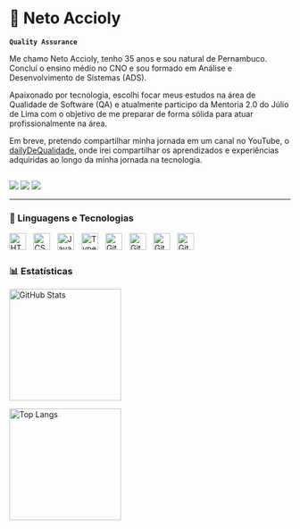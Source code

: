 # 📌 Neto Accioly

**`Quality Assurance`**

Me chamo Neto Accioly, tenho 35 anos e sou natural de Pernambuco. Concluí o ensino médio no CNO e sou formado em Análise e Desenvolvimento de Sistemas (ADS).

Apaixonado por tecnologia, escolhi focar meus estudos na área de Qualidade de Software (QA) e atualmente participo da Mentoria 2.0 do Júlio de Lima com o objetivo de me preparar de forma sólida para atuar profissionalmente na área.

Em breve, pretendo compartilhar minha jornada em um canal no YouTube, o [dailyDeQualidade](https://www.youtube.com/channel/UCYhLRyJuBLpqvb4hV1wiAbA), onde irei compartilhar os aprendizados e experiências adquiridas ao longo da minha jornada na tecnologia. 

##
<div>
   <a href="https://www.youtube.com/@netoaccioly?sub_confirmation=1" target="_blank"><img src="https://img.shields.io/badge/YouTube-FF0000?style=for-the-badge&logo=youtube&logoColor=white" target="_blank"></a>
  <!--<a href="https://www.instagram.com/cadeturodrigo" target="_blank"><img src="https://img.shields.io/badge/-Instagram-%23E4405F?style=for-the-badge&logo=instagram&logoColor=white" target="_blank"></a>//-->
  <a href = "mailto:lindemiraccioly@gmail.com"><img src="https://img.shields.io/badge/-Gmail-%23333?style=for-the-badge&logo=gmail&logoColor=white" target="_blank"></a>
  <a href="https://www.linkedin.com/in/lindemir-accioly-neto-/" target="_blank"><img src="https://img.shields.io/badge/-LinkedIn-%230077B5?style=for-the-badge&logo=linkedin&logoColor=white" target="_blank"></a> 
  
</div>

---

### 🤖 Linguagens e Tecnologias

<img 
    align="left" 
    alt="HTML"
    title="HTML" 
    width="30px" 
    style="padding-right: 10px;" 
    src="https://cdn.jsdelivr.net/gh/devicons/devicon@latest/icons/html5/html5-original.svg" 
/>
<img 
    align="left" 
    alt="CSS" 
    title="CSS"
    width="30px" 
    style="padding-right: 10px;" 
    src="https://cdn.jsdelivr.net/gh/devicons/devicon@latest/icons/css3/css3-original.svg" 
/>
<img 
    align="left" 
    alt="JavaScript" 
    title="JavaScript"
    width="30px" 
    style="padding-right: 10px;" 
    src="https://cdn.jsdelivr.net/gh/devicons/devicon@latest/icons/javascript/javascript-original.svg" 
/>
<img 
    align="left" 
    alt="TypeScript"
    title="TypeScript" 
    width="30px" 
    style="padding-right: 10px;" 
    src="https://cdn.jsdelivr.net/gh/devicons/devicon@latest/icons/typescript/typescript-original.svg"  
/>
<img 
    align="left" 
    alt="Git" 
    title="Git"
    width="30px" 
    style="padding-right: 10px;" 
    src="https://cdn.jsdelivr.net/gh/devicons/devicon@latest/icons/git/git-original.svg" 
/>
<img 
    align="left" 
    alt="Git" 
    title="Git"
    width="30px" 
    style="padding-right: 10px;" 
    src="https://cdn.jsdelivr.net/gh/devicons/devicon@latest/icons/mysql/mysql-original.svg" 
/>
<img 
    align="left" 
    alt="Git" 
    title="Git"
    width="30px" 
    style="padding-right: 10px;" 
    src="https://cdn.jsdelivr.net/gh/devicons/devicon@latest/icons/postman/postman-original.svg" 
/>
<img 
    align="left" 
    alt="Git" 
    title="Git"
    width="30px" 
    style="padding-right: 10px;" 
    src="https://cdn.jsdelivr.net/gh/devicons/devicon@latest/icons/insomnia/insomnia-original.svg" 
/>
<br/>
<br/>

### 📊 Estatísticas

<p align="left">
  <img 
    alt="GitHub Stats" 
    height="200" 
    style="padding-right: 10px;" 
    src="https://github-readme-stats.vercel.app/api?username=Neto-Accioly&show_icons=true&theme=tokyonight&include_all_commits=true&locale=pt-br" 
  />
  
  <img 
    alt="Top Langs" 
    height="200" 
    src="https://github-readme-stats.vercel.app/api/top-langs/?username=Neto-Accioly&theme=tokyonight&layout=compact&custom_title=Tecnologias&langs_count=9" 
  />
</p>

